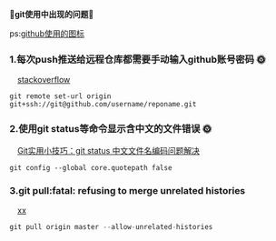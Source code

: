 :chestnut:**git使用中出现的问题**:chestnut:

ps:[github使用的图标](https://segmentfault.com/a/1190000009649780#articleHeader6)

### 1.每次push推送给远程仓库都需要手动输入github账号密码 :sun_with_face:
&emsp;[stackoverflow](https://stackoverflow.com/questions/8588768/git-push-username-password-how-to-avoid)
```
git remote set-url origin git+ssh://git@github.com/username/reponame.git
```

### 2.使用git status等命令显示含中文的文件错误 :sun_with_face:
&emsp;[Git实用小技巧：git status 中文文件名编码问题解决](https://blog.csdn.net/MLQ8087/article/details/52174834)
```
git config --global core.quotepath false
```

### 3.git pull:fatal: refusing to merge unrelated histories
&emsp;[xx](https://stackoverflow.com/questions/37937984/git-refusing-to-merge-unrelated-histories-on-rebase)
```java
git pull origin master --allow-unrelated-histories
```
